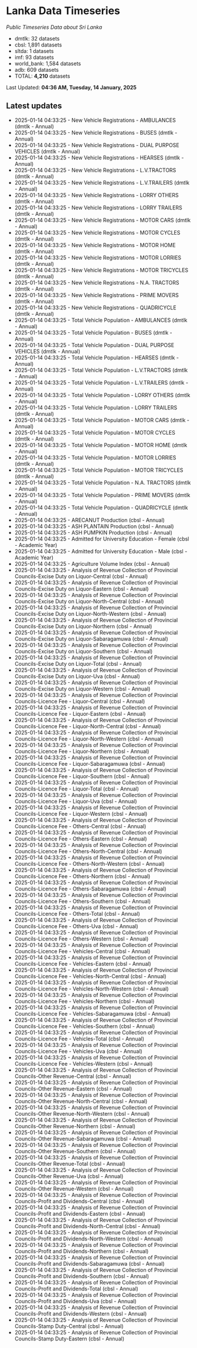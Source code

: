 # Lanka Data Timeseries
*Public Timeseries Data about Sri Lanka*

* dmtlk: 32 datasets
* cbsl: 1,891 datasets
* sltda: 1 datasets
* imf: 93 datasets
* world_bank: 1,584 datasets
* adb: 609 datasets
* TOTAL: **4,210** datasets

Last Updated: **04:36 AM, Tuesday, 14 January, 2025**

## Latest updates

* 2025-01-14 04:33:25 - New Vehicle Registrations - AMBULANCES (dmtlk - Annual)
* 2025-01-14 04:33:25 - New Vehicle Registrations - BUSES (dmtlk - Annual)
* 2025-01-14 04:33:25 - New Vehicle Registrations - DUAL PURPOSE VEHICLES (dmtlk - Annual)
* 2025-01-14 04:33:25 - New Vehicle Registrations - HEARSES (dmtlk - Annual)
* 2025-01-14 04:33:25 - New Vehicle Registrations - L.V.TRACTORS (dmtlk - Annual)
* 2025-01-14 04:33:25 - New Vehicle Registrations - L.V.TRAILERS (dmtlk - Annual)
* 2025-01-14 04:33:25 - New Vehicle Registrations - LORRY OTHERS (dmtlk - Annual)
* 2025-01-14 04:33:25 - New Vehicle Registrations - LORRY TRAILERS (dmtlk - Annual)
* 2025-01-14 04:33:25 - New Vehicle Registrations - MOTOR CARS (dmtlk - Annual)
* 2025-01-14 04:33:25 - New Vehicle Registrations - MOTOR CYCLES (dmtlk - Annual)
* 2025-01-14 04:33:25 - New Vehicle Registrations - MOTOR HOME (dmtlk - Annual)
* 2025-01-14 04:33:25 - New Vehicle Registrations - MOTOR LORRIES (dmtlk - Annual)
* 2025-01-14 04:33:25 - New Vehicle Registrations - MOTOR TRICYCLES (dmtlk - Annual)
* 2025-01-14 04:33:25 - New Vehicle Registrations - N.A. TRACTORS (dmtlk - Annual)
* 2025-01-14 04:33:25 - New Vehicle Registrations - PRIME MOVERS (dmtlk - Annual)
* 2025-01-14 04:33:25 - New Vehicle Registrations - QUADRICYCLE (dmtlk - Annual)
* 2025-01-14 04:33:25 - Total Vehicle Population - AMBULANCES (dmtlk - Annual)
* 2025-01-14 04:33:25 - Total Vehicle Population - BUSES (dmtlk - Annual)
* 2025-01-14 04:33:25 - Total Vehicle Population - DUAL PURPOSE VEHICLES (dmtlk - Annual)
* 2025-01-14 04:33:25 - Total Vehicle Population - HEARSES (dmtlk - Annual)
* 2025-01-14 04:33:25 - Total Vehicle Population - L.V.TRACTORS (dmtlk - Annual)
* 2025-01-14 04:33:25 - Total Vehicle Population - L.V.TRAILERS (dmtlk - Annual)
* 2025-01-14 04:33:25 - Total Vehicle Population - LORRY OTHERS (dmtlk - Annual)
* 2025-01-14 04:33:25 - Total Vehicle Population - LORRY TRAILERS (dmtlk - Annual)
* 2025-01-14 04:33:25 - Total Vehicle Population - MOTOR CARS (dmtlk - Annual)
* 2025-01-14 04:33:25 - Total Vehicle Population - MOTOR CYCLES (dmtlk - Annual)
* 2025-01-14 04:33:25 - Total Vehicle Population - MOTOR HOME (dmtlk - Annual)
* 2025-01-14 04:33:25 - Total Vehicle Population - MOTOR LORRIES (dmtlk - Annual)
* 2025-01-14 04:33:25 - Total Vehicle Population - MOTOR TRICYCLES (dmtlk - Annual)
* 2025-01-14 04:33:25 - Total Vehicle Population - N.A. TRACTORS (dmtlk - Annual)
* 2025-01-14 04:33:25 - Total Vehicle Population - PRIME MOVERS (dmtlk - Annual)
* 2025-01-14 04:33:25 - Total Vehicle Population - QUADRICYCLE (dmtlk - Annual)
* 2025-01-14 04:33:25 - ARECANUT Production (cbsl - Annual)
* 2025-01-14 04:33:25 - ASH PLANTAIN Production (cbsl - Annual)
* 2025-01-14 04:33:25 - ASH PUMPKIN Production (cbsl - Annual)
* 2025-01-14 04:33:25 - Admitted for University Education - Female (cbsl - Academic Year)
* 2025-01-14 04:33:25 - Admitted for University Education - Male (cbsl - Academic Year)
* 2025-01-14 04:33:25 - Agriculture Volume Index (cbsl - Annual)
* 2025-01-14 04:33:25 - Analysis of Revenue Collection of Provincial Councils-Excise Duty on Liquor-Central (cbsl - Annual)
* 2025-01-14 04:33:25 - Analysis of Revenue Collection of Provincial Councils-Excise Duty on Liquor-Eastern (cbsl - Annual)
* 2025-01-14 04:33:25 - Analysis of Revenue Collection of Provincial Councils-Excise Duty on Liquor-North-Central (cbsl - Annual)
* 2025-01-14 04:33:25 - Analysis of Revenue Collection of Provincial Councils-Excise Duty on Liquor-North-Western (cbsl - Annual)
* 2025-01-14 04:33:25 - Analysis of Revenue Collection of Provincial Councils-Excise Duty on Liquor-Northern (cbsl - Annual)
* 2025-01-14 04:33:25 - Analysis of Revenue Collection of Provincial Councils-Excise Duty on Liquor-Sabaragamuwa (cbsl - Annual)
* 2025-01-14 04:33:25 - Analysis of Revenue Collection of Provincial Councils-Excise Duty on Liquor-Southern (cbsl - Annual)
* 2025-01-14 04:33:25 - Analysis of Revenue Collection of Provincial Councils-Excise Duty on Liquor-Total (cbsl - Annual)
* 2025-01-14 04:33:25 - Analysis of Revenue Collection of Provincial Councils-Excise Duty on Liquor-Uva (cbsl - Annual)
* 2025-01-14 04:33:25 - Analysis of Revenue Collection of Provincial Councils-Excise Duty on Liquor-Western (cbsl - Annual)
* 2025-01-14 04:33:25 - Analysis of Revenue Collection of Provincial Councils-Licence Fee - Liquor-Central (cbsl - Annual)
* 2025-01-14 04:33:25 - Analysis of Revenue Collection of Provincial Councils-Licence Fee - Liquor-Eastern (cbsl - Annual)
* 2025-01-14 04:33:25 - Analysis of Revenue Collection of Provincial Councils-Licence Fee - Liquor-North-Central (cbsl - Annual)
* 2025-01-14 04:33:25 - Analysis of Revenue Collection of Provincial Councils-Licence Fee - Liquor-North-Western (cbsl - Annual)
* 2025-01-14 04:33:25 - Analysis of Revenue Collection of Provincial Councils-Licence Fee - Liquor-Northern (cbsl - Annual)
* 2025-01-14 04:33:25 - Analysis of Revenue Collection of Provincial Councils-Licence Fee - Liquor-Sabaragamuwa (cbsl - Annual)
* 2025-01-14 04:33:25 - Analysis of Revenue Collection of Provincial Councils-Licence Fee - Liquor-Southern (cbsl - Annual)
* 2025-01-14 04:33:25 - Analysis of Revenue Collection of Provincial Councils-Licence Fee - Liquor-Total (cbsl - Annual)
* 2025-01-14 04:33:25 - Analysis of Revenue Collection of Provincial Councils-Licence Fee - Liquor-Uva (cbsl - Annual)
* 2025-01-14 04:33:25 - Analysis of Revenue Collection of Provincial Councils-Licence Fee - Liquor-Western (cbsl - Annual)
* 2025-01-14 04:33:25 - Analysis of Revenue Collection of Provincial Councils-Licence Fee - Others-Central (cbsl - Annual)
* 2025-01-14 04:33:25 - Analysis of Revenue Collection of Provincial Councils-Licence Fee - Others-Eastern (cbsl - Annual)
* 2025-01-14 04:33:25 - Analysis of Revenue Collection of Provincial Councils-Licence Fee - Others-North-Central (cbsl - Annual)
* 2025-01-14 04:33:25 - Analysis of Revenue Collection of Provincial Councils-Licence Fee - Others-North-Western (cbsl - Annual)
* 2025-01-14 04:33:25 - Analysis of Revenue Collection of Provincial Councils-Licence Fee - Others-Northern (cbsl - Annual)
* 2025-01-14 04:33:25 - Analysis of Revenue Collection of Provincial Councils-Licence Fee - Others-Sabaragamuwa (cbsl - Annual)
* 2025-01-14 04:33:25 - Analysis of Revenue Collection of Provincial Councils-Licence Fee - Others-Southern (cbsl - Annual)
* 2025-01-14 04:33:25 - Analysis of Revenue Collection of Provincial Councils-Licence Fee - Others-Total (cbsl - Annual)
* 2025-01-14 04:33:25 - Analysis of Revenue Collection of Provincial Councils-Licence Fee - Others-Uva (cbsl - Annual)
* 2025-01-14 04:33:25 - Analysis of Revenue Collection of Provincial Councils-Licence Fee - Others-Western (cbsl - Annual)
* 2025-01-14 04:33:25 - Analysis of Revenue Collection of Provincial Councils-Licence Fee - Vehicles-Central (cbsl - Annual)
* 2025-01-14 04:33:25 - Analysis of Revenue Collection of Provincial Councils-Licence Fee - Vehicles-Eastern (cbsl - Annual)
* 2025-01-14 04:33:25 - Analysis of Revenue Collection of Provincial Councils-Licence Fee - Vehicles-North-Central (cbsl - Annual)
* 2025-01-14 04:33:25 - Analysis of Revenue Collection of Provincial Councils-Licence Fee - Vehicles-North-Western (cbsl - Annual)
* 2025-01-14 04:33:25 - Analysis of Revenue Collection of Provincial Councils-Licence Fee - Vehicles-Northern (cbsl - Annual)
* 2025-01-14 04:33:25 - Analysis of Revenue Collection of Provincial Councils-Licence Fee - Vehicles-Sabaragamuwa (cbsl - Annual)
* 2025-01-14 04:33:25 - Analysis of Revenue Collection of Provincial Councils-Licence Fee - Vehicles-Southern (cbsl - Annual)
* 2025-01-14 04:33:25 - Analysis of Revenue Collection of Provincial Councils-Licence Fee - Vehicles-Total (cbsl - Annual)
* 2025-01-14 04:33:25 - Analysis of Revenue Collection of Provincial Councils-Licence Fee - Vehicles-Uva (cbsl - Annual)
* 2025-01-14 04:33:25 - Analysis of Revenue Collection of Provincial Councils-Licence Fee - Vehicles-Western (cbsl - Annual)
* 2025-01-14 04:33:25 - Analysis of Revenue Collection of Provincial Councils-Other Revenue-Central (cbsl - Annual)
* 2025-01-14 04:33:25 - Analysis of Revenue Collection of Provincial Councils-Other Revenue-Eastern (cbsl - Annual)
* 2025-01-14 04:33:25 - Analysis of Revenue Collection of Provincial Councils-Other Revenue-North-Central (cbsl - Annual)
* 2025-01-14 04:33:25 - Analysis of Revenue Collection of Provincial Councils-Other Revenue-North-Western (cbsl - Annual)
* 2025-01-14 04:33:25 - Analysis of Revenue Collection of Provincial Councils-Other Revenue-Northern (cbsl - Annual)
* 2025-01-14 04:33:25 - Analysis of Revenue Collection of Provincial Councils-Other Revenue-Sabaragamuwa (cbsl - Annual)
* 2025-01-14 04:33:25 - Analysis of Revenue Collection of Provincial Councils-Other Revenue-Southern (cbsl - Annual)
* 2025-01-14 04:33:25 - Analysis of Revenue Collection of Provincial Councils-Other Revenue-Total (cbsl - Annual)
* 2025-01-14 04:33:25 - Analysis of Revenue Collection of Provincial Councils-Other Revenue-Uva (cbsl - Annual)
* 2025-01-14 04:33:25 - Analysis of Revenue Collection of Provincial Councils-Other Revenue-Western (cbsl - Annual)
* 2025-01-14 04:33:25 - Analysis of Revenue Collection of Provincial Councils-Profit and Dividends-Central (cbsl - Annual)
* 2025-01-14 04:33:25 - Analysis of Revenue Collection of Provincial Councils-Profit and Dividends-Eastern (cbsl - Annual)
* 2025-01-14 04:33:25 - Analysis of Revenue Collection of Provincial Councils-Profit and Dividends-North-Central (cbsl - Annual)
* 2025-01-14 04:33:25 - Analysis of Revenue Collection of Provincial Councils-Profit and Dividends-North-Western (cbsl - Annual)
* 2025-01-14 04:33:25 - Analysis of Revenue Collection of Provincial Councils-Profit and Dividends-Northern (cbsl - Annual)
* 2025-01-14 04:33:25 - Analysis of Revenue Collection of Provincial Councils-Profit and Dividends-Sabaragamuwa (cbsl - Annual)
* 2025-01-14 04:33:25 - Analysis of Revenue Collection of Provincial Councils-Profit and Dividends-Southern (cbsl - Annual)
* 2025-01-14 04:33:25 - Analysis of Revenue Collection of Provincial Councils-Profit and Dividends-Total (cbsl - Annual)
* 2025-01-14 04:33:25 - Analysis of Revenue Collection of Provincial Councils-Profit and Dividends-Uva (cbsl - Annual)
* 2025-01-14 04:33:25 - Analysis of Revenue Collection of Provincial Councils-Profit and Dividends-Western (cbsl - Annual)
* 2025-01-14 04:33:25 - Analysis of Revenue Collection of Provincial Councils-Stamp Duty-Central (cbsl - Annual)
* 2025-01-14 04:33:25 - Analysis of Revenue Collection of Provincial Councils-Stamp Duty-Eastern (cbsl - Annual)